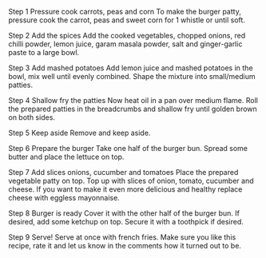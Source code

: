Step 1 Pressure cook carrots, peas and corn
To make the burger patty, pressure cook the carrot, peas and sweet corn for 1 whistle or until soft.

Step 2 Add the spices
Add the cooked vegetables, chopped onions, red chilli powder, lemon juice, garam masala powder, salt and ginger-garlic paste to a large bowl.

Step 3 Add mashed potatoes
Add lemon juice and mashed potatoes in the bowl, mix well until evenly combined. Shape the mixture into small/medium patties.

Step 4 Shallow fry the patties
Now heat oil in a pan over medium flame. Roll the prepared patties in the breadcrumbs and shallow fry until golden brown on both sides.

Step 5 Keep aside
Remove and keep aside.

Step 6 Prepare the burger
Take one half of the burger bun. Spread some butter and place the lettuce on top.

Step 7 Add slices onions, cucumber and tomatoes
Place the prepared vegetable patty on top. Top up with slices of onion, tomato, cucumber and cheese. If you want to make it even more delicious and healthy replace cheese with eggless mayonnaise.

Step 8 Burger is ready
Cover it with the other half of the burger bun. If desired, add some ketchup on top. Secure it with a toothpick if desired.

Step 9 Serve!
Serve at once with french fries. Make sure you like this recipe, rate it and let us know in the comments how it turned out to be.
